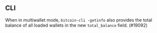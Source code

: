 ## CLI

When in multiwallet mode, `bitcoin-cli -getinfo` also provides the total balance of all
loaded wallets in the new `total_balance` field. (#19092)
